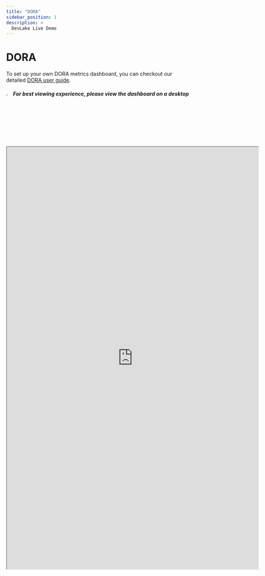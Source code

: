 ```yaml
---
title: "DORA"
sidebar_position: 1
description: >
  DevLake Live Demo
---
```


# DORA

<head>
  <meta name='title' content='DORA Metrics to Accelerate Software Delivery - Apache DevLake' />
  <meta name='description' content='Understand and implement DORA metrics with Apache DevLake. Accelerate your software delivery and enhance engineering productivity with our comprehensive guide' />
  <meta name='keywords' content='DORA Metrics to Accelerate Software Delivery , DORA Metrics to Accelerate Software Delivery' />
  <meta http-equiv="Content-Security-Policy" content="frame-src 'self' https://grafana-lake.demo.devlake.io/" />
</head>

To set up your own DORA metrics dashboard, you can checkout our detailed [DORA user guide](https://devlake.apache.org/docs/DORA/).

<div className="info">
  <h5>
    <img
      src="https://user-images.githubusercontent.com/84442212/197146839-c2d116e6-e0b8-40a0-bb29-e51fb4805a81.png"
      alt=""
      width="3%"
    /> For best viewing experience, please view the dashboard on a desktop
  </h5>
</div>

<iframe src="https://grafana-lake.demo.devlake.io/grafana/d/qNo8_0M4z/dora?orgId=1&from=now-6M&to=now" width="135%" height="1140px"></iframe>
